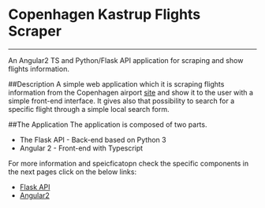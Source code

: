 # Copenhagen Kastrup Flights Scraper
---------
An Angular2 TS and Python/Flask API application for scraping and show flights information. 

##Description 
A simple web application which it is scraping flights information from the Copenhagen airport [site](https://www.cph.dk/en/) and show it to the user with a simple front-end interface. It gives also that possibility to search for a specific flight through a simple local search form. 

##The Application
The application is composed of two parts.

* The Flask API - Back-end based on Python 3 
* Angular 2 - Front-end with Typescript 

For more information and speicficatopn check the specific components in the next pages click on the below links:
	
* [Flask API](https://github.com/Jakub41/Flights-Scraper-CPH-Kastrup/tree/master/FlaskAPI-BackEnd)
* [Angular2](other_file.md)
  







 
